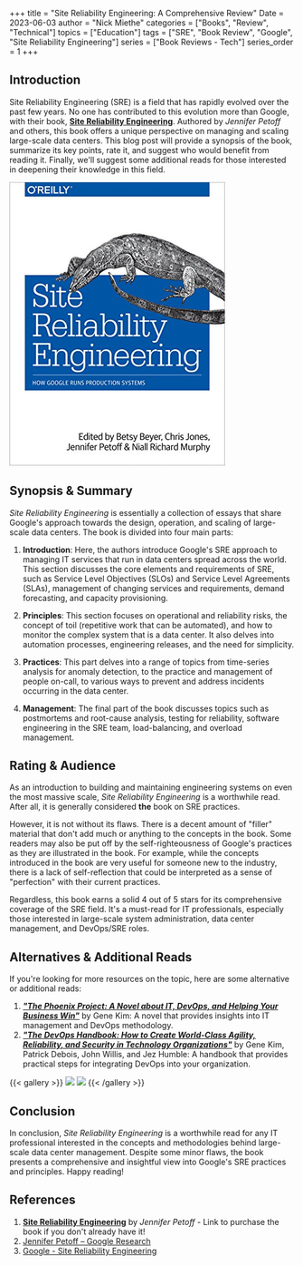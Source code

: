 +++
title = "Site Reliability Engineering: A Comprehensive Review"
Date = 2023-06-03
author = "Nick Miethe"
categories = ["Books", "Review", "Technical"]
topics = ["Education"]
tags = ["SRE", "Book Review", "Google", "Site Reliability Engineering"]
series = ["Book Reviews - Tech"]
series_order = 1
+++

## Introduction

Site Reliability Engineering (SRE) is a field that has rapidly evolved over the past few years. No one has contributed to this evolution more than Google, with their book, [**Site Reliability Engineering**](https://www.amazon.com/Site-Reliability-Engineering-Production-Systems/dp/149192912X?&linkCode=ll1&tag=miethe-20&linkId=11c9e68951be17327d109a27795f0bc4&language=en_US&ref_=as_li_ss_tl). Authored by *Jennifer Petoff* and others, this book offers a unique perspective on managing and scaling large-scale data centers. This blog post will provide a synopsis of the book, summarize its key points, rate it, and suggest who would benefit from reading it. Finally, we'll suggest some additional reads for those interested in deepening their knowledge in this field.

![](sre-book.jpg)

## Synopsis & Summary

*Site Reliability Engineering* is essentially a collection of essays that share Google's approach towards the design, operation, and scaling of large-scale data centers. The book is divided into four main parts:

1. **Introduction**: Here, the authors introduce Google's SRE approach to managing IT services that run in data centers spread across the world. This section discusses the core elements and requirements of SRE, such as Service Level Objectives (SLOs) and Service Level Agreements (SLAs), management of changing services and requirements, demand forecasting, and capacity provisioning.

2. **Principles**: This section focuses on operational and reliability risks, the concept of toil (repetitive work that can be automated), and how to monitor the complex system that is a data center. It also delves into automation processes, engineering releases, and the need for simplicity.

3. **Practices**: This part delves into a range of topics from time-series analysis for anomaly detection, to the practice and management of people on-call, to various ways to prevent and address incidents occurring in the data center.

4. **Management**: The final part of the book discusses topics such as postmortems and root-cause analysis, testing for reliability, software engineering in the SRE team, load-balancing, and overload management.

## Rating & Audience

As an introduction to building and maintaining engineering systems on even the most massive scale, *Site Reliability Engineering* is a worthwhile read. After all, it is generally considered **the** book on SRE practices.

However, it is not without its flaws. There is a decent amount of "filler" material that don't add much or anything to the concepts in the book. Some readers may also be put off by the self-righteousness of Google's practices as they are illustrated in the book. For example, while the concepts introduced in the book are very useful for someone new to the industry, there is a lack of self-reflection that could be interpreted as a sense of "perfection" with their current practices.

Regardless, this book earns a solid 4 out of 5 stars for its comprehensive coverage of the SRE field. It's a must-read for IT professionals, especially those interested in large-scale system administration, data center management, and DevOps/SRE roles.

## Alternatives & Additional Reads

If you're looking for more resources on the topic, here are some alternative or additional reads:

1. [**_"The Phoenix Project: A Novel about IT, DevOps, and Helping Your Business Win"_**](https://www.amazon.com/Phoenix-Project-DevOps-Helping-Business/dp/1942788290?_encoding=UTF8&qid=1685910681&sr=1-1&linkCode=ll1&tag=miethe-20&linkId=281fac45d88b4d9fb1059ce1e73869c3&language=en_US&ref_=as_li_ss_tl) by Gene Kim: A novel that provides insights into IT management and DevOps methodology.
2. [**_"The DevOps Handbook: How to Create World-Class Agility, Reliability, and Security in Technology Organizations"_**](https://www.amazon.com/DevOps-Handbook-Second-World-Class-Organizations/dp/B09L56CT6N?crid=2FZRL2E9LLBEJ&keywords=The+DevOps+Handbook%3A&qid=1685910745&s=books&sprefix=the+devops+handbook+%2Cstripbooks%2C131&sr=1-1&linkCode=ll1&tag=miethe-20&linkId=9c7566d140ae3c79f63dfb2cc1178ab2&language=en_US&ref_=as_li_ss_tl) by Gene Kim, Patrick Debois, John Willis, and Jez Humble: A handbook that provides practical steps for integrating DevOps into your organization.

{{< gallery >}}
  <img src="https://m.media-amazon.com/images/I/51-LRjBPDxL.jpg" class="grid-w35" />
  <img src="https://m.media-amazon.com/images/I/81ZMvLDtmIL.jpg" class="grid-w25" />
{{< /gallery >}}

## Conclusion

In conclusion, _Site Reliability Engineering_ is a worthwhile read for any IT professional interested in the concepts and methodologies behind large-scale data center management. Despite some minor flaws, the book presents a comprehensive and insightful view into Google's SRE practices and principles. Happy reading!

## References

1. [**Site Reliability Engineering**](https://www.amazon.com/Site-Reliability-Engineering-Production-Systems/dp/149192912X?&linkCode=ll1&tag=miethe-20&linkId=11c9e68951be17327d109a27795f0bc4&language=en_US&ref_=as_li_ss_tl) by *Jennifer Petoff* - Link to purchase the book if you don't already have it!
2. [Jennifer Petoff – Google Research](https://research.google/people/JenniferPetoff/)
3. [Google - Site Reliability Engineering](https://sre.google/books/)
